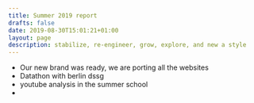 ```yaml
---
title: Summer 2019 report
drafts: false
date: 2019-08-30T15:01:21+01:00
layout: page
description: stabilize, re-engineer, grow, explore, and new a style
---
```


* Our new brand was ready, we are porting all the websites
* Datathon with berlin dssg
* youtube analysis in the summer school
* 
